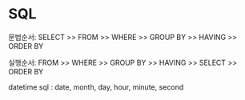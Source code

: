 # SQL



문법순서: SELECT >> FROM >> WHERE >> GROUP BY >> HAVING >> ORDER BY

실행순서: FROM >> WHERE >> GROUP BY >> HAVING >> SELECT >> ORDER BY



datetime sql : date, month, day, hour, minute, second
